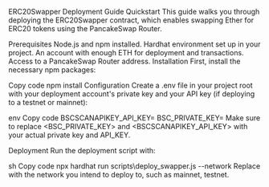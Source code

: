 
ERC20Swapper Deployment Guide
Quickstart
This guide walks you through deploying the ERC20Swapper contract, which enables swapping Ether for ERC20 tokens using the PancakeSwap Router.

Prerequisites
Node.js and npm installed.
Hardhat environment set up in your project.
An account with enough ETH for deployment and transactions.
Access to a PancakeSwap Router address.
Installation
First, install the necessary npm packages:


Copy code
npm install
Configuration
Create a .env file in your project root with your deployment account's private key and your  API key (if deploying to a testnet or mainnet):

env
Copy code
BSCSCANAPIKEY_API_KEY=
BSC_PRIVATE_KEY=
Make sure to replace <BSC_PRIVATE_KEY> and <BSCSCANAPIKEY_API_KEY> with your actual private key and API_KEY.

Deployment
Run the deployment script with:

sh
Copy code
npx hardhat run scripts\deploy_swapper.js --network <network>
Replace <network> with the network you intend to deploy to, such as mainnet, testnet.


